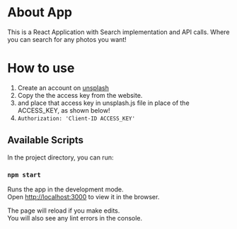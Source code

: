 # About App

This is a React Application with Search implementation and API calls. Where you can search for any photos you want!

# How to use
1. Create an account on [unsplash](https://unsplash.com/)
2. Copy the the access key from the website.
3. and place that access key in unsplash.js file in place of the ACCESS_KEY, as shown below!
4. `Authorization: 'Client-ID ACCESS_KEY'`

## Available Scripts

In the project directory, you can run:

### `npm start`

Runs the app in the development mode.\
Open [http://localhost:3000](http://localhost:3000) to view it in the browser.

The page will reload if you make edits.\
You will also see any lint errors in the console.


